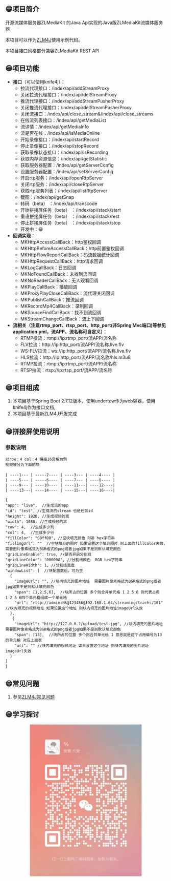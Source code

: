 ## 😁项目简介

开源流媒体服务器ZLMediaKit 的Java Api实现的Java版ZLMediaKit流媒体服务器

本项目可以作为[ZLM4J](https://gitee.com/aizuda/zlm4j)使用示例代码。

本项目接口风格部分兼容ZLMediaKit REST API

## 😁项目功能

- **接口**（可以使用knife4j）：
  - 拉流代理接口：/index/api/addStreamProxy
  - 关闭拉流代理接口：/index/api/delStreamProxy
  - 推流代理接口：/index/api/addStreamPusherProxy
  - 关闭推流代理接口：/index/api/delStreamPusherProxy
  - 关闭流接口：/index/api/close_stream&/index/api/close_streams
  - 在线流列表接口：/index/api/getMediaList
  - 流详情：/index/api/getMediaInfo
  - 流是否在线：/index/api/isMediaOnline
  - 开始录像接口：/index/api/startRecord
  - 停止录像接口：/index/api/stopRecord
  - 获取录像状态接口：/index/api/isRecording
  - 获取内存资源信息：/index/api/getStatistic
  - 获取服务器配置：/index/api/getServerConfig
  - 设置服务器配置：/index/api/setServerConfig
  - 开启rtp服务：/index/api/openRtpServer
  - 关闭rtp服务：/index/api/closeRtpServer
  - 获取rtp服务列表：/index/api/listRtpServer
  - 截图：/index/api/getSnap
  - 转码（beta） ：/index/api/transcode
  - 开始拼接屏任务（beta） ：/index/api/stack/start
  - 重设拼接屏任务（beta） ：/index/api/stack/rest
  - 停止拼接屏任务（beta） ：/index/api/stack/stop
  - 开发中：😁
- **回调实现**：
  - MKHttpAccessCallBack：http鉴权回调
  - MKHttpBeforeAccessCallBack：http前置鉴权回调
  - MKHttpFlowReportCallBack：码流数据统计回调
  - MKHttpRequestCallBack：http请求回调
  - MKLogCallBack：日志回调
  - MKNoFoundCallBack：未找到流回调
  - MKNoReaderCallBack：无人观看回调
  - MKPlayCallBack：播放回调
  - MKProxyPlayCloseCallBack：流代理关闭回调
  - MKPublishCallBack：推流回调
  - MKRecordMp4CallBack：录制回调
  - MKSourceFindCallBack：找不到流回调
  - MKStreamChangeCallBack：流上下回调
- **流相关（注意rtmp_port、rtsp_port、http_port(非Spring Mvc端口)等参见application.yml，流APP、流名称可自定义）**：
  - RTMP推流：rtmp://ip:rtmp_port/流APP/流名称
  - FLV拉流：http://ip:http_port/流APP/流名称.live.flv
  - WS-FLV拉流：ws://ip:http_port/流APP/流名称.live.flv
  - HLS拉流：http://ip:http_port/流APP/流名称/hls.m3u8
  - RTMP拉流：rtmp://ip:rtmp_port/流APP/流名称
  - RTSP拉流：rtsp://ip:rtsp_port/流APP/流名称

## 😁项目组成

1. 本项目基于Spring Boot 2.7.12版本，使用undertow作为web容器，使用knife4j作为接口文档,
2. 本项目基于最新ZLM4J开发完成


## 😁拼接屏使用说明
###  参数说明

```
以row：4 col：4 拼接16宫格为例
视频被分为下面的块

| ----1--- | -----2---- | ----3--- | ----4---- |
| ----5--- | -----6---- | ----7--- | ----8---- |
| ----9--- | ----10---- | ----11---| ----12----|
| ----13---| ----14---- | ----15---| ----16----|

```




  ```
  {
  "app": "live",  //生成流的app
  "id": "test", //生成流的stream 也是任务id
  "height": 1920, //生成视频的宽
  "width": 1080, //生成视频的高
  "row": 4,  //生成多少列
  "col": 4,  //生成多少行
  "fillColor": "00ff00", //空块填充颜色 RGB hex字符串 
  "fillImgUrl": ""  //空块填充的图片 如果设置这个填充图片 则上面的fillColor失效, 需要图片像素格式为BGR格式的png或者jpg如果不是则默认填充颜色
  "gridLineEnable": true, //是否开启分割线
  "gridLineColor": "000000", //分割线颜色  RGB hex字符串 
  "gridLineWidth": 1, //分割线宽度
  "windowList": [  //块配置数组，可为空
    {
      "imageUrl": "", //块内填充的图片地址  需要图片像素格式为BGR格式的png或者jpg如果不是则默认填充颜色
      "span": [1,2,5,6],  //块所占的位置 多个则合并单元格 1 2 5 6 则代表占用  1 2 5 6四个单元格组成一个单元格
      "url": "rtsp://admin:Hk@123456@192.168.1.64/streaming/tracks/101"  //块内填充的视频地址 如果设置这个地址 则块内填充的图片地址imageUrl失效
    },
     {
      "imageUrl": "http://127.0.0.1/upload/test.jpg", //块内填充的图片地址  需要图片像素格式为BGR格式的png或者jpg如果不是则默认填充颜色
      "span": [13],  //块所占的位置 多个则合并单元格 1 意思就是这个占用编号为13 的单元格 对应上面表
      "url": "" //块内填充的视频地址 如果设置这个地址 则块内填充的图片地址imageUrl失效
    }
  ]
}
  ```

## 😁常见问题

1. 参见[ZLM4J常见问题 ](https://ux5phie02ut.feishu.cn/wiki/SzIAwyxnpilVMlkccS4cfJFGn1g)

## 😁学习探讨

 <p align="center">
  <a >
   <img alt="zlm4j-qun" src="doc/images/qun.jpg" width="350px">
  </a>
</p>
